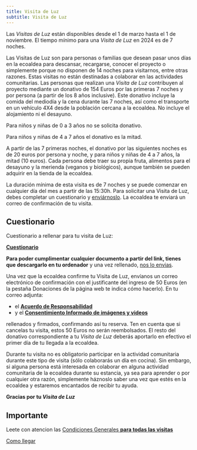 ```yaml
---
title: Visita de Luz
subtitle: Visita de Luz
---
```


Las _Visitas de Luz_ están disponibles desde el 1 de marzo
hasta el 1 de noviembre.
El tiempo mínimo para una _Visita de Luz_ en 2024
es de 7 noches.

Las Visitas de Luz son para personas o familias
que desean pasar unos días en la ecoaldea para descansar,
recargarse, conocer el proyecto o simplemente porque no disponen de 14 noches
para visitarnos, entre otras razones.
Estas visitas no están destinadas a colaborar en las actividades comunitarias.
Las personas que realizan una _Visita de Luz_
contribuyen al proyecto mediante un donativo de 154 Euros
por las primeras 7 noches y por persona
(a partir de los 8 años inclusive).
Este donativo incluye la comida del mediodía y la cena durante las 7 noches,
así como el transporte en un vehículo 4X4 desde la población cercana a la ecoaldea.
No incluye el alojamiento ni el desayuno.

Para niños y niñas de 0 a 3 años no se solicita donativo.

Para niños y niñas de 4 a 7 años el donativo es la mitad.

A partir de las 7 primeras noches,
el donativo por las siguientes noches es de 20 euros por persona y noche,
y para niños y niñas de 4 a 7 años, la mitad (10 euros).
Cada persona debe traer su propia fruta,
alimentos para el desayuno y la merienda (veganos y biológicos),
aunque también se pueden adquirir en la tienda de la ecoaldea.

La duración mínima de esta visita es de 7 noches
y se puede comenzar en cualquier día del mes
a partir de las 15:30h.
Para solicitar una Visita de Luz,
debes completar un cuestionario y [enviárnoslo][contacto].
La ecoaldea te enviará un correo de confirmación de tu visita.

## Cuestionario

Cuestionario a rellenar para tu visita de Luz:

[**Cuestionario**](https://docs.google.com/document/d/1o547pq3Sj3Q7k4Qf6K5mQ3NQrT8JN30I6EBA0KT14ZU/edit?usp=drive_link)

**Para poder cumplimentar cualquier documento a partir del link, tienes
que descargarlo en tu ordenador** y una vez rellenado, [nos lo envias][contacto].

Una vez que la ecoaldea confirme tu Visita de Luz,
envíanos un correo electrónico de confirmación con el justificante del ingreso de 50 Euros
(en la pestaña Donaciones de la página web te indica cómo hacerlo).
En tu correo adjunta:

- el [**Acuerdo de Responsabilidad**](
    https://docs.google.com/document/d/1LHb7SVDQ-M8FmAcnYgnzMvlfKPGFha1n-uw4Rqkf8cM/edit?usp=drive_link)
- y el [**Consentimiento Informado de imágenes y videos**](
    https://docs.google.com/document/d/1C5pqcvrZBbvqaVWchEwn3Wk5DST300HS5YZm8GarfFQ/edit?usp=drive_link)

rellenados y firmados, confirmando así tu reserva.
Ten en cuenta que si cancelas tu visita,
estos 50 Euros no serán reembolsados.
El resto del donativo correspondiente a tu _Visita de Luz_
deberás aportarlo en efectivo el primer día de tu llegada a la ecoaldea.

Durante tu visita no es obligatorio participar en la actividad comunitaria
durante este tipo de visita
(sólo colaborarás un día en cocina).
Sin embargo, si alguna persona está interesada en colaborar
en alguna actividad comunitaria de la ecoaldea durante su estancia,
ya sea para aprender o por cualquier otra razón,
simplemente háznoslo saber una vez que estés en la ecoaldea
y estaremos encantados de recibir tu ayuda.

**Gracias por tu _Visita de Luz_**

## Importante

Leete con atencion las [Condiciones Generales **para todas las visitas**](general.md)

[Como llegar](../como-llegar.md)

[Visita de Agua]: agua.md
[contacto]: ../contacto.md
